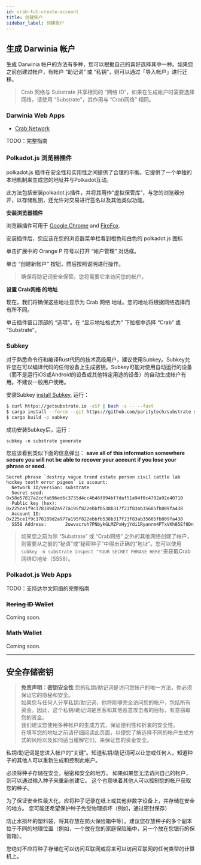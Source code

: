 ```yaml
---
id: crab-tut-create-account
title: 创建账户
sidebar_label: 创建账户
---
```


## 生成 Darwinia 帐户

生成 Darwinia 帐户的方法有多种，您可以根据自己的喜好选择其中一种。如果您之前创建过帐户，有帐户 “助记词” 或 “私钥”，则可以通过「导入帐户」进行迁移。  

> Crab 网络与 Substrate 共享相同的 “网络 ID”，如果在生成帐户时需要选择网络，请使用 “Substrate”，其作用与 “Crab网络” 相同。

<!--DOCUSAURUS_CODE_TABS-->
<!--Darwinia Web Apps-->
### Darwinia Web Apps

- [Crab Network](https://apps.darwinia.network)

TODO：完整指南

<!--Polkadot.js 浏览器插件-->
### Polkadot.js 浏览器插件

polkadot.js 插件在安全性和实用性之间提供了合理的平衡。它提供了一个单独的本地机制来生成您的地址并与Polkadot互动。

此方法包括安装polkadot.js插件，并将其用作“虚拟保管库”，与您的浏览器分开，以存储私钥，还允许对交易进行签名以及其他类似功能。

**安装浏览器插件**

浏览器插件可用于 [Google Chrome](https://chrome.google.com/webstore/detail/polkadot%7Bjs%7D-extension/mopnmbcafieddcagagdcbnhejhlodfdd?hl=en) and [FireFox](https://addons.mozilla.org/en-US/firefox/addon/polkadot-js-extension).

安装插件后，您应该在您的浏览器菜单栏看到橙色和白色的 polkadot.js 图标

单击扩展中的 Orange P 符号以打开 “帐户管理” 对话框。

单击 “创建新帐户” 按钮，然后按照说明进行操作。  

> 确保将助记词安全保管。您将需要它来访问您的帐户。

**设置 Crab网络 的地址**

现在，我们将确保这些地址显示为 Crab 网络 地址。您的地址将根据网络选择而有所不同。

单击插件窗口顶部的 “选项”。在 “显示地址格式为” 下拉框中选择 “Crab” 或 “Substrate”。

<!--Subkey CLI-->
### Subkey

对于熟悉命令行和编译Rust代码的技术高级用户，建议使用Subkey。Subkey允许您在可以编译代码的任何设备上生成密钥。Subkey可能对使用自动运行的设备（而不是运行iOS或Android的设备或其他特定用途的设备）的自动生成帐户有用。不建议一般用户使用。

安装Subkey [install Subkey](https://substrate.dev/docs/en/ecosystem/subkey#more-subkey-to-explore), 运行：

```bash
$ curl https://getsubstrate.io -sSf | bash -s -- --fast
$ cargo install --force --git https://github.com/paritytech/substrate subkey
$ cargo build -p subkey
```

成功安装Subkey后，运行：

```shell
subkey -n substrate generate
```

您应该看到类似下面的信息弹出： **save all of this information somewhere secure you will not be able to recover your account if you lose your phrase or seed.**

```text
Secret phrase `destroy vague trend estate person civil cattle lab hockey tooth error pigeon` is account:
  Network ID/version: substrate
  Secret seed:        0x58e57817a2ccfa696ed6c3735d4cc4646f894bf7daf51a94f0c4702a92e40710
  Public key (hex):   0x225ce1f9c178189d2a977a195f822ebbfb538b317f23f83ab35605fb009fa438
  Account ID:         0x225ce1f9c178189d2a977a195f822ebbfb538b317f23f83ab35605fb009fa438
  SS58 Address:       2owvscruh7PNbykGLMZPxHyjYdi1Ryanrm4PTxVKh85Ef8Dn
```

> 如果您之前为除 “Substrate” 或 “Crab网络” 之外的其他网络创建了帐户，则需要从之前的“秘语”或“秘密种子”中得出正确的“地址”。您可以使用`subkey -n substrate inspect "YOUR SECRET PHRASE HERE"`来获取Crab网络ID地址（SS58）。

<!--Polkadot.js Web Apps-->
### Polkadot.js Web Apps
TODO：支持达尔文网络的完整指南

<!--Mobile Wallet-->
### ~~Itering ID Wallet~~

Coming soon.

### ~~Math Wallet~~

Coming soon.
<!--END_DOCUSAURUS_CODE_TABS-->
<hr />

## 安全存储密钥

> **免责声明：密钥安全性**
您的私钥/助记词是访问您帐户的唯一方法，你必须保证它的隐秘和安全。  
如果您与任何人分享私钥/助记词，他将能够完全访问您的帐户，包括所有资金。因此，这个私钥/助记词是黑客和其他恶意攻击者的目标，有意窃取您的资金。  
我们建议您使用多种帐户的生成方式，保证便利性和折衷的安全性。  
在填写您的地址之前请仔细阅读此页面，以便您了解选择不同的帐户生成方式的风险以及如何适当缓解它们，来保证您的资金安全。

私钥/助记词是您进入帐户的“关键”。知道私钥/助记词可以让您或任何人，知道种子的其他人可以重新生成和控制此帐户。

必须将种子存储在安全，秘密和安全的地方。 如果如果您无法访问自己的帐户，则可以通过输入种子来重新创建它。 这个也意味着其他人可以控制您的帐户获取您的种子。

为了保证安全性最大化，应将种子记录在纸上或其他非数字设备上，并存储在安全的地方。 您可能还希望保护种子免受物理损坏（例如，通过密封保存）

防止水损坏的塑料袋，将其存放在防火保险箱中等）。建议您存放种子的多个副本位于不同的地理位置（例如，一个放在您的家庭保险箱中，另一个放在您银行的保管箱）。

您绝对不应将种子存储在可以访问互联网或将来可以访问互联网的任何类型的计算机上。

